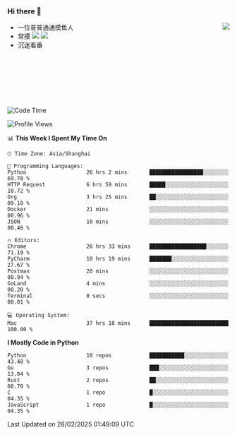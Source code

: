 ### Hi there 👋


<a href="https://github.com/yanlc39">
  <img align="right" src="https://github-readme-stats.vercel.app/api?username=yanlc39&show_icons=true&hide_border=true&icon_color=586069&title_color=a0a9af">
</a>

- 一位普普通通摸鱼人
- 常摸 ![](https://img.shields.io/badge/-Python-3e74a2?style=flat-square&logo=Python&logoColor=fff) ![](https://img.shields.io/badge/-C%2B%2B-brightgreen?style=flat-square)
- 沉迷看番



<br><br><br><br><br><br>


<!--START_SECTION:waka-->
![Code Time](http://img.shields.io/badge/Code%20Time-880%20hrs%2026%20mins-blue)

![Profile Views](http://img.shields.io/badge/Profile%20Views-0-blue)

📊 **This Week I Spent My Time On** 

```text
🕑︎ Time Zone: Asia/Shanghai

💬 Programming Languages: 
Python                   26 hrs 2 mins       █████████████████░░░░░░░░   69.78 % 
HTTP Request             6 hrs 59 mins       █████░░░░░░░░░░░░░░░░░░░░   18.72 % 
Org                      3 hrs 25 mins       ██░░░░░░░░░░░░░░░░░░░░░░░   09.18 % 
Docker                   21 mins             ░░░░░░░░░░░░░░░░░░░░░░░░░   00.96 % 
JSON                     10 mins             ░░░░░░░░░░░░░░░░░░░░░░░░░   00.48 % 

🔥 Editors: 
Chrome                   26 hrs 33 mins      ██████████████████░░░░░░░   71.19 % 
PyCharm                  10 hrs 19 mins      ███████░░░░░░░░░░░░░░░░░░   27.67 % 
Postman                  20 mins             ░░░░░░░░░░░░░░░░░░░░░░░░░   00.94 % 
GoLand                   4 mins              ░░░░░░░░░░░░░░░░░░░░░░░░░   00.20 % 
Terminal                 0 secs              ░░░░░░░░░░░░░░░░░░░░░░░░░   00.01 % 

💻 Operating System: 
Mac                      37 hrs 18 mins      █████████████████████████   100.00 % 
```

**I Mostly Code in Python** 

```text
Python                   10 repos            ███████████░░░░░░░░░░░░░░   43.48 % 
Go                       3 repos             ███░░░░░░░░░░░░░░░░░░░░░░   13.04 % 
Rust                     2 repos             ██░░░░░░░░░░░░░░░░░░░░░░░   08.70 % 
C                        1 repo              █░░░░░░░░░░░░░░░░░░░░░░░░   04.35 % 
JavaScript               1 repo              █░░░░░░░░░░░░░░░░░░░░░░░░   04.35 % 
```




 Last Updated on 28/02/2025 01:49:09 UTC
<!--END_SECTION:waka-->
